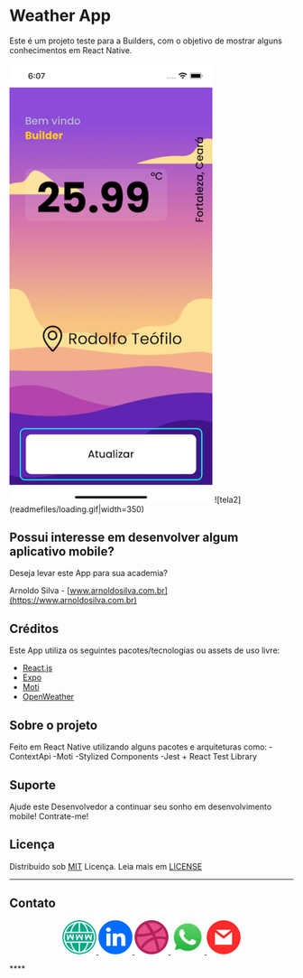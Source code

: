 # Weather App

Este é um projeto teste para a Builders, com o objetivo de mostrar alguns conhecimentos em React Native.

<img src="readmefiles/tela1.png" width="360">
<!-- <img src="readmefiles/loading.png" width="360"> -->
![tela2](readmefiles/loading.gif|width=350)

## Possui interesse em desenvolver algum aplicativo mobile?

Deseja levar este App para sua academia?

Arnoldo Silva</b> - [www.arnoldosilva.com.br](https://www.arnoldosilva.com.br)

## Créditos

Este App utiliza os seguintes pacotes/tecnologias ou assets de uso livre:

- [React.js](https://reactjs.org/)
- [Expo](https://expo.dev/)
- [Moti](https://moti.fyi/)
- [OpenWeather](https://openweathermap.org/)

## Sobre o projeto

Feito em React Native utilizando alguns pacotes e arquiteturas como:
-ContextApi
-Moti
-Stylized Components
-Jest + React Test Library

## Suporte

Ajude este Desenvolvedor a continuar seu sonho em desenvolvimento mobile! Contrate-me!

## Licença

Distribuído sob [MIT](https://github.com/arnoldosilva/vai_chover_hoje/blob/master/LICENSE) Licença. Leia mais em [LICENSE](https://github.com/arnoldosilva/vai_chover_hoje/blob/master/LICENSE)

---

## Contato

<p align="center">
<a href="https://arnoldosilva.com.br">
<img src="readmefiles/www.png" width="60">
</a>
<a href="https://www.linkedin.com/in/arnoldosilva/">
<img src="readmefiles/linkedin.png" width="60">
</a>
<a href="https://dribbble.com/arnoldosilva">
<img src="readmefiles/dribble.png" width="60">
</a>
<a href="https://wa.me/5585998714767">
<img src="readmefiles/whatsapp.png" width="60">
</a>
<a href="mailto:contato@arnoldosilva.com.br">
<img src="readmefiles/email.png" width="60">
</a>
</p>****
